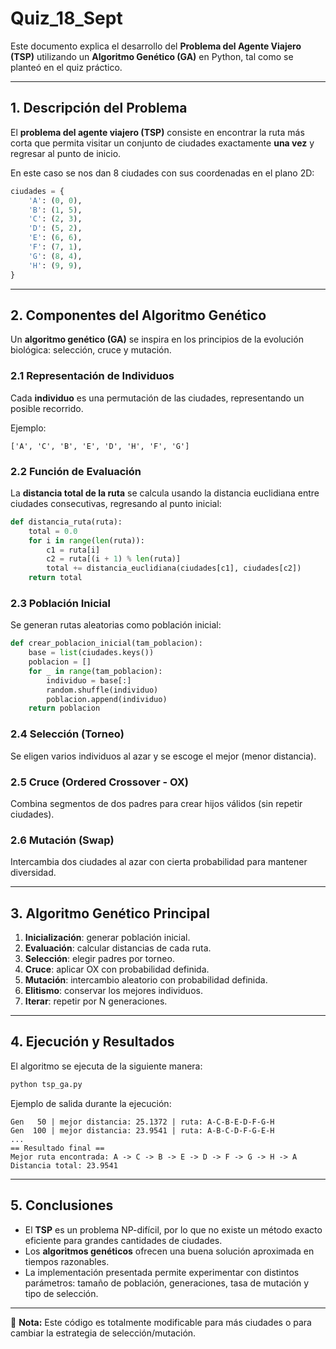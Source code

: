 # Quiz_18_Sept

Este documento explica el desarrollo del **Problema del Agente Viajero (TSP)** utilizando un **Algoritmo Genético (GA)** en Python, tal como se planteó en el quiz práctico.

---

## 1. Descripción del Problema

El **problema del agente viajero (TSP)** consiste en encontrar la ruta más corta que permita visitar un conjunto de ciudades exactamente **una vez** y regresar al punto de inicio.

En este caso se nos dan 8 ciudades con sus coordenadas en el plano 2D:

```python
ciudades = {
    'A': (0, 0),
    'B': (1, 5),
    'C': (2, 3),
    'D': (5, 2),
    'E': (6, 6),
    'F': (7, 1),
    'G': (8, 4),
    'H': (9, 9),
}
```

---

## 2. Componentes del Algoritmo Genético

Un **algoritmo genético (GA)** se inspira en los principios de la evolución biológica: selección, cruce y mutación.

### 2.1 Representación de Individuos
Cada **individuo** es una permutación de las ciudades, representando un posible recorrido.

Ejemplo:
```
['A', 'C', 'B', 'E', 'D', 'H', 'F', 'G']
```

### 2.2 Función de Evaluación
La **distancia total de la ruta** se calcula usando la distancia euclidiana entre ciudades consecutivas, regresando al punto inicial:

```python
def distancia_ruta(ruta):
    total = 0.0
    for i in range(len(ruta)):
        c1 = ruta[i]
        c2 = ruta[(i + 1) % len(ruta)]
        total += distancia_euclidiana(ciudades[c1], ciudades[c2])
    return total
```

### 2.3 Población Inicial
Se generan rutas aleatorias como población inicial:

```python
def crear_poblacion_inicial(tam_poblacion):
    base = list(ciudades.keys())
    poblacion = []
    for _ in range(tam_poblacion):
        individuo = base[:]
        random.shuffle(individuo)
        poblacion.append(individuo)
    return poblacion
```

### 2.4 Selección (Torneo)
Se eligen varios individuos al azar y se escoge el mejor (menor distancia).

### 2.5 Cruce (Ordered Crossover - OX)
Combina segmentos de dos padres para crear hijos válidos (sin repetir ciudades).

### 2.6 Mutación (Swap)
Intercambia dos ciudades al azar con cierta probabilidad para mantener diversidad.

---

## 3. Algoritmo Genético Principal

1. **Inicialización**: generar población inicial.
2. **Evaluación**: calcular distancias de cada ruta.
3. **Selección**: elegir padres por torneo.
4. **Cruce**: aplicar OX con probabilidad definida.
5. **Mutación**: intercambio aleatorio con probabilidad definida.
6. **Elitismo**: conservar los mejores individuos.
7. **Iterar**: repetir por N generaciones.

---

## 4. Ejecución y Resultados

El algoritmo se ejecuta de la siguiente manera:

```bash
python tsp_ga.py
```

Ejemplo de salida durante la ejecución:

```
Gen   50 | mejor distancia: 25.1372 | ruta: A-C-B-E-D-F-G-H
Gen  100 | mejor distancia: 23.9541 | ruta: A-B-C-D-F-G-E-H
...
== Resultado final ==
Mejor ruta encontrada: A -> C -> B -> E -> D -> F -> G -> H -> A
Distancia total: 23.9541
```

---

## 5. Conclusiones

- El **TSP** es un problema NP-difícil, por lo que no existe un método exacto eficiente para grandes cantidades de ciudades.  
- Los **algoritmos genéticos** ofrecen una buena solución aproximada en tiempos razonables.  
- La implementación presentada permite experimentar con distintos parámetros: tamaño de población, generaciones, tasa de mutación y tipo de selección.  

---

📌 **Nota:** Este código es totalmente modificable para más ciudades o para cambiar la estrategia de selección/mutación.
